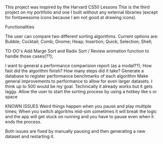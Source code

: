 This project was inspired by the Harvard CS50 Lessons This is the third project on my portifolio and one I built without any external libraries (except for fontawesome icons because I am not good at drawing icons).

Functionalities

The user can compare two different sorting algorithms. Current options are:
Bubble; Cocktail; Comb; Gnome; Heap; Insertion; Quick; Selection; Shell;


TO-DO's
Add Marge Sort and Radix Sort / Review animation function to handle those cases(??);

I want to general a performance comparision report (as a modal??);
How fast did the algorithm finish?
How many steps did it take?
Generate a database to register performance benchmarks of each algorithm
Make general improvements to performance to allow for even larger datasets. I think up to 500 would be my goal. Technically it already works but it gets laggy.
Allow the user to start the sorting process by using a hotkey like s or space

KNOWN ISSUES
Weird things happen when you pause and play multiple times;
When you switch algoritms  mid-sim sometimes it will break the logic and the app will get stuck on running and you have to pause even when it ends the process.

Both issues are fixed by manually pausing and then generating a new dataset and restarting it.
